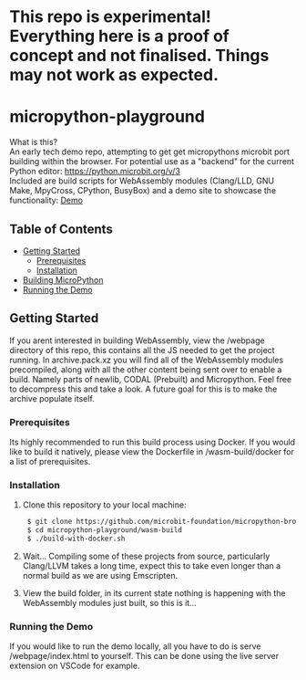 # This repo is experimental! Everything here is a proof of concept and not finalised. Things may not work as expected.

# micropython-playground

What is this? <br>
An early tech demo repo, attempting to get get micropythons microbit port building within the browser. For potential use as a "backend" for the current Python editor: https://python.microbit.org/v/3 <br>
Included are build scripts for WebAssembly modules (Clang/LLD, GNU Make, MpyCross, CPython, BusyBox) and a demo site to showcase the functionality: [Demo](https://microbit-foundation.github.io/micropython-browser-compiler-playground/webpage/)

## Table of Contents

- [Getting Started](#getting-started)
  - [Prerequisites](#prerequisites)
  - [Installation](#installation)
- [Building MicroPython](#building-micropython)
- [Running the Demo](#running-the-demo)

## Getting Started

If you arent interested in building WebAssembly, view the /webpage directory of this repo, this contains all the JS needed to get the project running. In archive.pack.xz you will find all of the WebAssembly modules precompiled, along with all the other content being sent over to enable a build. Namely parts of newlib, CODAL (Prebuilt) and Micropython. Feel free to decompress this and take a look. A future goal for this is to make the archive populate itself.

### Prerequisites

Its highly recommended to run this build process using Docker. If you would like to build it natively, please view the Dockerfile in /wasm-build/docker for a list of prerequisites.

### Installation

1. Clone this repository to your local machine:

   ```bash
    $ git clone https://github.com/microbit-foundation/micropython-browser-compiler-playground.git
    $ cd micropython-playground/wasm-build
    $ ./build-with-docker.sh

2. Wait... Compiling some of these projects from source, particularly Clang/LLVM takes a long time, expect this to take even longer than a normal build as we are using Emscripten.

3. View the build folder, in its current state nothing is happening with the WebAssembly modules just built, so this is it...

### Running the Demo

If you would like to run the demo locally, all you have to do is serve /webpage/index.html to yourself. This can be done using the live server extension on VSCode for example.
